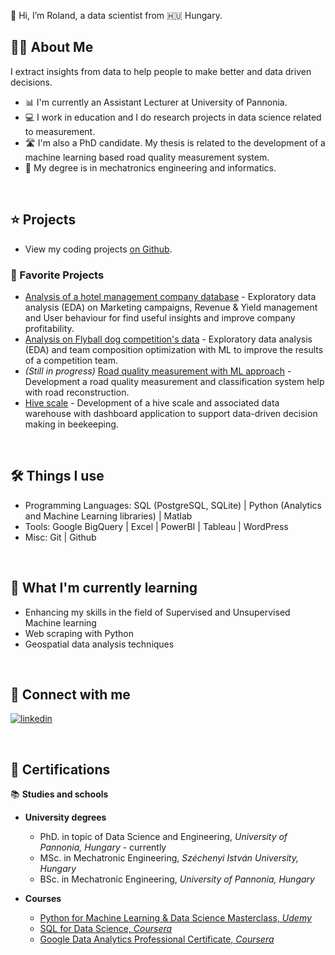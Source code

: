[comment]: <> (build with: https://readme.so/editor markdown editor)


👋 Hi, I’m Roland, a data scientist from 🇭🇺 Hungary.

## 👨‍💻 About Me

I extract insights from data to help people to make better and data driven decisions.

- 📊 I'm currently an Assistant Lecturer at University of Pannonia.
- 💻 I work in education and I do research projects in data science related to measurement.
- 🛣️ I'm also a PhD candidate. My thesis is related to the development of a machine learning based road quality measurement system.
- 📐 My degree is in mechatronics engineering and informatics.
 
&nbsp;

## ⭐ Projects

[comment]: <> (- View my portfolio projects on my website.)
- View my coding projects [on Github](https://github.com/roland045?tab=repositories).

### 📌 Favorite Projects

- [Analysis of a hotel management company database](https://github.com/roland045/morgens-hotel-data-analysis) - Exploratory data analysis (EDA) on Marketing campaigns, Revenue & Yield management and User behaviour for find useful insights and improve company profitability.
- [Analysis on Flyball dog competition's data](https://github.com/roland045/flyball_race_analysis) - Exploratory data analysis (EDA) and team composition optimization with ML to improve the results of a competition team.
- *(Still in progress)* [Road quality measurement with ML approach](https://github.com/roland045/Road-quality-analysis-Unsupervised-learning) - Development a road quality measurement and classification system help with road reconstruction.
- [Hive scale](https://github.com/roland045/hive-scale) - Development of a hive scale and associated data warehouse with dashboard application to support data-driven decision making in beekeeping.
  
[comment]: <> ([Analysis of Flyball dog sport data] - Analysing the annual results of a flyball-type dog sports team and making recommendations to improve performance.)

&nbsp;

## 🛠️ Things I use

- Programming Languages: SQL (PostgreSQL, SQLite) | Python (Analytics and Machine Learning libraries) | Matlab
- Tools: Google BigQuery | Excel | PowerBI | Tableau | WordPress
- Misc: Git | Github

[comment]: <> (Google Looker Studio | Power BI)

&nbsp;

## 📝 What I'm currently learning

- Enhancing my skills in the field of Supervised and Unsupervised Machine learning 
- Web scraping with Python
- Geospatial data analysis techniques

&nbsp;

## 🔗 Connect with me


[![linkedin](https://img.shields.io/badge/linkedin-0A66C2?style=for-the-badge&logo=linkedin&logoColor=white)](https://www.linkedin.com/in/roland-nagy-hu/)

[comment]: [![![medium](https://miro.medium.com/v2/resize:fit:112/1*Ra88BZ-CSTovFS2ZSURBgg.png)](https://medium.com/@rolandnagydata)]
[comment]: [![twitter](https://img.shields.io/badge/twitter-1DA1F2?style=for-the-badge&logo=twitter&logoColor=white)](https://twitter.com/)
[comment]: [![portfolio](https://img.shields.io/badge/my_portfolio-000?style=for-the-badge&logo=ko-fi&logoColor=white)](https://medium.com/@rolandnagydata)

&nbsp;

## 📜 Certifications

📚 **Studies and schools**

- **University degrees**
    - PhD. in topic of Data Science and Engineering, *University of Pannonia, Hungary* - currently
    - MSc. in Mechatronic Engineering, *Széchenyi István University, Hungary*
    - BSc. in Mechatronic Engineering, *University of Pannonia, Hungary*

- **Courses**
    - [Python for Machine Learning & Data Science Masterclass, *Udemy*](https://www.udemy.com/certificate/UC-2f3023b8-49be-4030-b411-af98105a5110/)
    - [SQL for Data Science, *Coursera*](https://www.coursera.org/account/accomplishments/verify/SER7DRUW92LP)
    - [Google Data Analytics Professional Certificate, *Coursera*](https://www.credly.com/badges/d264d68b-a0b5-4d09-b418-7b95309d1dbd/linked_in_profile)












<!--
**rolandnagy-ds/rolandnagy-ds** is a ✨ _special_ ✨ repository because its `README.md` (this file) appears on your GitHub profile.

Here are some ideas to get you started:

- 🔭 I’m currently working on ...
- 🌱 I’m currently learning ...
- 👯 I’m looking to collaborate on ...
- 🤔 I’m looking for help with ...
- 💬 Ask me about ...
- 📫 How to reach me: ...
- 😄 Pronouns: ...
- ⚡ Fun fact: ...
-->

